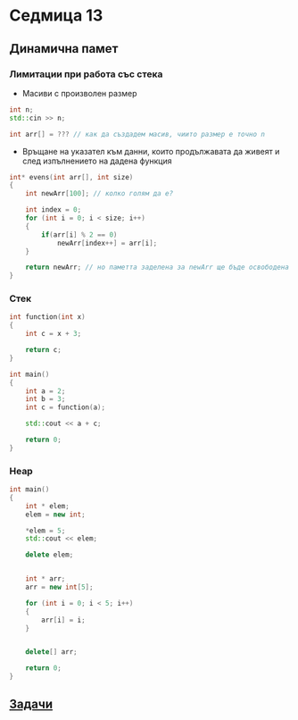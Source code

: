 # Седмица 13

## Динамична памет

### Лимитации при работа със стека

* Масиви с произволен размер
```c++
int n;
std::cin >> n;

int arr[] = ??? // как да създадем масив, чиито размер е точно n
```

* Връщане на указател към данни, които продължавата да живеят и след изпълнението на дадена функция

```c++
int* evens(int arr[], int size)
{
    int newArr[100]; // колко голям да е?

    int index = 0;
    for (int i = 0; i < size; i++)
    {
        if(arr[i] % 2 == 0)
            newArr[index++] = arr[i];
    }

    return newArr; // но паметта заделена за newArr ще бъде освободена след изпълнението на функцията
}
```

### Стек

```c++
int function(int x)
{
    int c = x + 3;

    return c;
}

int main()
{
    int a = 2;
    int b = 3;
    int c = function(a);

    std::cout << a + c;

    return 0;
}
```

### Heap

```c++
int main()
{
    int * elem;
    elem = new int;

    *elem = 5;
    std::cout << elem;

    delete elem;


    int * arr;
    arr = new int[5];

    for (int i = 0; i < 5; i++)
    {
        arr[i] = i;
    }


    delete[] arr;

    return 0;
}
```

## [Задачи](tasks.md)
